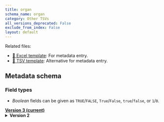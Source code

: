 ```yaml
---
title: organ
schema_name: organ
category: Other TSVs
all_versions_deprecated: False
exclude_from_index: False
layout: default
---
```


Related files:

- [📝 Excel template](https://raw.githubusercontent.com/hubmapconsortium/ingest-validation-tools/main/docs/organ/organ.xlsx): For metadata entry.
- [📝 TSV template](https://raw.githubusercontent.com/hubmapconsortium/ingest-validation-tools/main/docs/organ/organ.tsv): Alternative for metadata entry.







## Metadata schema

### Field types
- *Boolean* fields can be given as `TRUE`/`FALSE`, `True`/`False`, `true`/`false`, or `1`/`0`.  


<summary><a href="https://openview.metadatacenter.org/templates/https:%2F%2Frepo.metadatacenter.org%2Ftemplates%2F8377b9ba-97bb-4b26-a2ac-2b88d756450f"><b>Version 3 (current)</b></a></summary>


<details markdown="1" ><summary><b>Version 2</b></summary>


<a name="organ_id"></a>
##### [`organ_id`](#organ_id)
Unique HuBMAP identifier for the organ. This can be found in the Submission ID section of a registered donor on the Ingest UI. Example: `TEST0001-RK`.

| constraint | value |
| --- | --- |
| required | `True` |
| pattern (regular expression) | <code>([A-Z]+[0-9]+)-[A-Z]{2}</code> |

<a name="lab_id"></a>
##### [`lab_id`](#lab_id)
An internal field labs can use it to add whatever ID(s) they want or need for dataset validation and tracking. This could be a single ID (e.g., "Visium_9OLC_A4_S1") or a delimited list of IDs (e.g., “9OL; 9OLC.A2; Visium_9OLC_A4_S1”). This field will not be accessible to anyone outside of the consortium and no effort will be made to check if IDs provided by one data provider are also used by another. Leave blank if not applicable.

| constraint | value |
| --- | --- |
| required | `False` |

<a name="laterality"></a>
##### [`laterality`](#laterality)
The side of the body from which the organ came. This would be 'N/A' for blood, whereas an organ like the uterus would have a value of 'midline'.

| constraint | value |
| --- | --- |
| required | `True` |
| enum | `Left`, `Right`, `Midline`, or `N/A` |

<a name="organ_condition"></a>
##### [`organ_condition`](#organ_condition)
Health status of the organ at the time of sample recovery.

| constraint | value |
| --- | --- |
| required | `True` |
| enum | `Healthy` or `Diseased` |

<a name="perfusion_solution"></a>
##### [`perfusion_solution`](#perfusion_solution)
Type of solution that was used to perfuse the organ. Leave blank if not applicable.

| constraint | value |
| --- | --- |
| required | `False` |
| enum | `Miltenyi Tissue Preservation Buffer`, `UWS`, `HTK`, `Belzer MPS/KPS`, `None`, or `Unknown` |

<a name="transport_solution"></a>
##### [`transport_solution`](#transport_solution)
Type of solution used during transport. Leave blank if not applicable.

| constraint | value |
| --- | --- |
| required | `False` |
| enum | `RPMI`, `PBS (1x)`, `Miltenyi Tissue Preservation Buffer`, `UWS`, `HTK`, `Belzer MPS/KPS`, `Saline (Buffered)`, `DMEM`, `None`, or `Unknown` |

<a name="warm_ischemic_time_value"></a>
##### [`warm_ischemic_time_value`](#warm_ischemic_time_value)
Time interval from interruption of blood supply of tissue to cooling to 4C: For organ donor: cessation of blood flow to perfusion of organ (cooled to 4C) For surgical specimen/biopsy: cessation of blood flow to specimen (time biopsy taken or blood supply is interrupted) to cooling of specimen to 4C.

| constraint | value |
| --- | --- |
| type | `number` |
| required | `True` |

<a name="warm_ischemic_time_unit"></a>
##### [`warm_ischemic_time_unit`](#warm_ischemic_time_unit)
Time unit for the previous element. Leave blank if not applicable.

| constraint | value |
| --- | --- |
| required | `False` |
| enum | `hours` or `minutes` |
| required if | `warm_ischemic_time_value` present |

<a name="cold_ischemic_time_value"></a>
##### [`cold_ischemic_time_value`](#cold_ischemic_time_value)
Time interval from cooling to 4C to final preservation. For organ donor: organ preservation flush (cooled to 4C) to final preservation (freezing or fixation). For surgical specimen/biopsy: time specimen is placed at 4C to final preservation (freezing or fixation.

| constraint | value |
| --- | --- |
| type | `number` |
| required | `True` |

<a name="cold_ischemic_time_unit"></a>
##### [`cold_ischemic_time_unit`](#cold_ischemic_time_unit)
Time unit for the previous element. Leave blank if not applicable.

| constraint | value |
| --- | --- |
| required | `False` |
| enum | `hours` or `minutes` |
| required if | `cold_ischemic_time_value` present |

<a name="total_ischemic_time_value"></a>
##### [`total_ischemic_time_value`](#total_ischemic_time_value)
Total time prior to tissue dissection.

| constraint | value |
| --- | --- |
| type | `number` |
| required | `True` |

<a name="total_ischemic_time_unit"></a>
##### [`total_ischemic_time_unit`](#total_ischemic_time_unit)
Time unit for the previous element. Leave blank if not applicable.

| constraint | value |
| --- | --- |
| required | `False` |
| enum | `hours` or `minutes` |
| required if | `total_ischemic_time_value` present |

<a name="pathology_report"></a>
##### [`pathology_report`](#pathology_report)
General pathologist report. Further details on organ level QC checks.

| constraint | value |
| --- | --- |
| required | `True` |

<a name="organ_weight_value"></a>
##### [`organ_weight_value`](#organ_weight_value)
The total organ weight. Leave blank if not applicable.

| constraint | value |
| --- | --- |
| type | `number` |
| required | `False` |

<a name="weight_unit"></a>
##### [`weight_unit`](#weight_unit)
Weight unit. Leave blank if not applicable.

| constraint | value |
| --- | --- |
| required | `False` |
| enum | `g` or `kg` |

<a name="organ_height_value"></a>
##### [`organ_height_value`](#organ_height_value)
The height value of the organ. Leave blank if not applicable.

| constraint | value |
| --- | --- |
| type | `number` |
| required | `False` |

<a name="organ_height_unit"></a>
##### [`organ_height_unit`](#organ_height_unit)
Height unit. Leave blank if not applicable.

| constraint | value |
| --- | --- |
| required | `False` |
| enum | `cm` or `mm` |
| required if | `organ_height_value` present |

<a name="organ_width_value"></a>
##### [`organ_width_value`](#organ_width_value)
The width value of the organ. Leave blank if not applicable.

| constraint | value |
| --- | --- |
| type | `number` |
| required | `False` |

<a name="organ_width_unit"></a>
##### [`organ_width_unit`](#organ_width_unit)
Width unit. Leave blank if not applicable.

| constraint | value |
| --- | --- |
| required | `False` |
| enum | `cm` or `mm` |
| required if | `organ_width_value` present |

<a name="organ_length_value"></a>
##### [`organ_length_value`](#organ_length_value)
The length value of the organ. Leave blank if not applicable.

| constraint | value |
| --- | --- |
| type | `number` |
| required | `False` |

<a name="organ_length_unit"></a>
##### [`organ_length_unit`](#organ_length_unit)
Length unit. Leave blank if not applicable.

| constraint | value |
| --- | --- |
| required | `False` |
| enum | `cm` or `mm` |
| required if | `organ_length_value` present |

<a name="organ_volume_value"></a>
##### [`organ_volume_value`](#organ_volume_value)
A measure of the organ volume via buffer/water displacement by submerging the organ to reflect the volume of the organ. (May reflect gas trapping in lung with obstructed airways.) Leave blank if not applicable.

| constraint | value |
| --- | --- |
| type | `number` |
| required | `False` |

<a name="organ_volume_unit"></a>
##### [`organ_volume_unit`](#organ_volume_unit)
Volume unit. Leave blank if not applicable.

| constraint | value |
| --- | --- |
| required | `False` |
| enum | `ml` |
| required if | `organ_volume_value` present |

</details>
